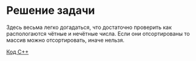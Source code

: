 <h1> Решение задачи </h1>

Здесь весьма легко догадаться, что достаточно проверить как распологаются чётные и нечётные числа. Если они отсортированы то массив можно отсортировать, иначе нельзя.

[Код С++](Solution_F.cpp)
